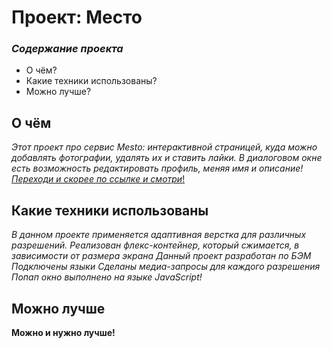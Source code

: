 # Проект: Место

### *Содержание проекта*
* О чём?
* Какие техники использованы?
* Можно лучше?

## **О чём**

*Этот проект про сервис Mesto: интерактивной страницей, куда можно добавлять фотографии, удалять их и ставить лайки.*
*В диалоговом окне есть возможность редактировать профиль, меняя имя и описание!*
[*Переходи и скорее по ссылке и смотри*!](https://github.com/pavloveone/mesto)

## **Какие техники использованы**

*В данном проекте применяется адаптивная верстка для различных разрешений.*
*Реализован флекс-контейнер, который сжимается, в зависимости от размера экрана*
*Данный проект разработан по БЭМ*
*Подключены языки*
*Сделаны медиа-запросы для каждого разрешения*
*Попап окно выполнено на языке JavaScript!*

## **Можно лучше**

**Можно и нужно лучше!**
